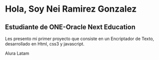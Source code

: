 <h1>Hola, Soy Nei Ramirez Gonzalez</h1>
<h2>Estudiante de ONE-Oracle Next Education</h2>

Les presento mi primer proyecto que consiste en un Encriptador de Texto, desarrollado en Html, css3 y javascript.

Alura Latam 
